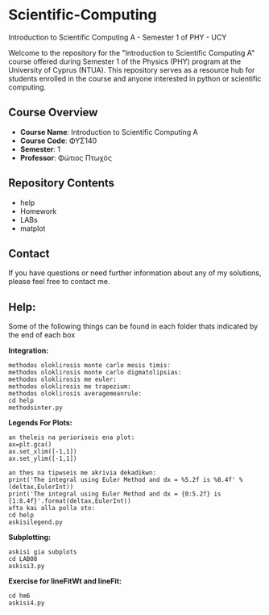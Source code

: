 # Scientific-Computing
Introduction to Scientific Computing A - Semester 1 of PHY - UCY

Welcome to the repository for the "Introduction to Scientific Computing A" course offered during Semester 1 of the Physics (PHY) program at the University of Cyprus (NTUA). This repository serves as a resource hub for students enrolled in the course and anyone interested in python or scientific computing.

## Course Overview

- **Course Name**: Introduction to Scientific Computing A 
- **Course Code**: ΦΥΣ140 
- **Semester**: 1
- **Professor**: Φώτιος Πτωχός

## Repository Contents

- help
- Homework 
- LABs
- matplot

## Contact

If you have questions or need further information about any of my solutions, please feel free to contact me.

## Help:

Some of the following things can be found in each folder thats indicated by the end of each box

**Integration:**
~~~
methodos oloklirosis monte carlo mesis timis:
methodos oloklirosis monte carlo digmatolipsias:
methodos oloklirosis me euler:
methodos oloklirosis me trapezium:
methodos oloklirosis averagemeanrule:
cd help
methodsinter.py
~~~

**Legends For Plots:**
~~~
an theleis na perioriseis ena plot:
ax=plt.gca()
ax.set_xlim([-1,1])
ax.set_ylim([-1,1])

an thes na tipwseis me akrivia dekadikwn:
print('The integral using Euler Method and dx = %5.2f is %8.4f' % (deltax,EulerInt))
print('The integral using Euler Method and dx = {0:5.2f} is {1:8.4f}'.format(deltax,EulerInt))
afta kai alla polla sto:
cd help
askisilegend.py
~~~

**Subplotting:**
~~~
askisi gia subplots
cd LAB08
askisi3.py
~~~

**Exercise for lineFitWt and lineFit:**
~~~
cd hm6
askisi4.py
~~~
